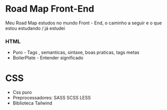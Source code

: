 # Road Map Front-End

Meu Road Map estudos no mundo Front - End, o caminho a seguir e o que estou estudando / já estudei

### HTML

- Puro - Tags , semanticas, sintaxe, boas praticas, tags metas
- BoilerPlate - Entender significado

# CSS

- Css puro
- Preprocessadores: SASS SCSS LESS
- Biblioteca Tailwind
